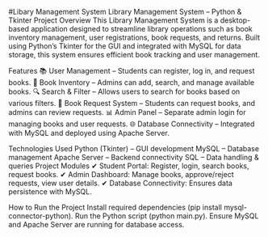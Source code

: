 #Libary Management System
Library Management System – Python & Tkinter
Project Overview
This Library Management System is a desktop-based application designed to streamline library operations such as book inventory management, user registrations, book requests, and returns. Built using Python’s Tkinter for the GUI and integrated with MySQL for data storage, this system ensures efficient book tracking and user management.

Features
📚 User Management – Students can register, log in, and request books.
📖 Book Inventory – Admins can add, search, and manage available books.
🔍 Search & Filter – Allows users to search for books based on various filters.
📩 Book Request System – Students can request books, and admins can review requests.
📊 Admin Panel – Separate admin login for managing books and user requests.
🌐 Database Connectivity – Integrated with MySQL and deployed using Apache Server.

Technologies Used
Python (Tkinter) – GUI development
MySQL – Database management
Apache Server – Backend connectivity
SQL – Data handling & queries
Project Modules
✔ Student Portal: Register, login, search books, request books.
✔ Admin Dashboard: Manage books, approve/reject requests, view user details.
✔ Database Connectivity: Ensures data persistence with MySQL.

How to Run the Project
Install required dependencies (pip install mysql-connector-python).
Run the Python script (python main.py).
Ensure MySQL and Apache Server are running for database access.
